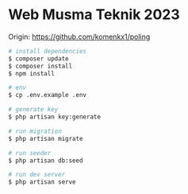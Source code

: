 # Web Musma Teknik 2023
Origin: https://github.com/komenkx1/poling

``` bash
# install dependencies
$ composer update
$ composer install
$ npm install

# env
$ cp .env.example .env

# generate key
$ php artisan key:generate

# run migration
$ php artisan migrate

# run seeder
$ php artisan db:seed

# run dev server
$ php artisan serve
```
